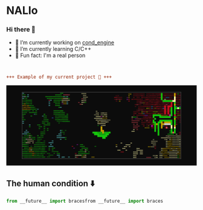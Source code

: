# NALIo     

### Hi there 👋

- 👾 I’m currently working on [cond_engine](https://github.com/nalio-source/cond_engine)
- 🌱 I’m currently learning C/C++
- 🥚 Fun fact: I'm a real person

#

```diff
+++ Example of my current project 🥦 +++
```
![Screenshot](immagini/sfondo_broccological_21_9.png)

## The human condition ⬇️
```python
from __future__ import bracesfrom __future__ import braces
```
